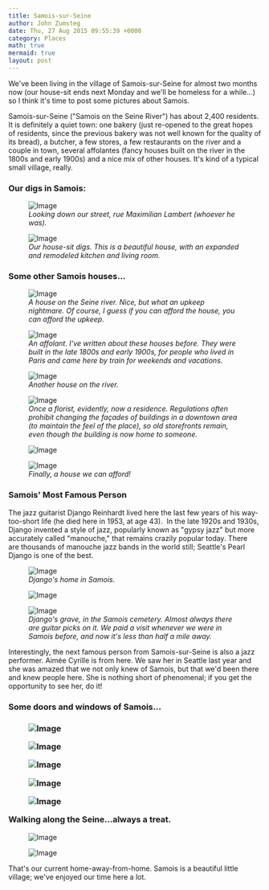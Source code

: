 ```yaml
---
title: Samois-sur-Seine
author: John Zumsteg
date: Thu, 27 Aug 2015 09:55:39 +0000
category: Places
math: true
mermaid: true
layout: post
---
```

We've been living in the village of Samois-sur-Seine for almost two months now (our house-sit ends next Monday and we'll be homeless for a while...) so I think it's time to post some pictures about Samois.

Samois-sur-Seine ("Samois on the Seine River") has about 2,400 residents. It is definitely a quiet town: one bakery (just re-opened to the great hopes of residents, since the previous bakery was not well known for the quality of its bread), a butcher, a few stores, a few restaurants on the river and a couple in town, several affolantes (fancy houses built on the river in the 1800s and early 1900s) and a nice mix of other houses. It's kind of a typical small village, really.
<h3>Our digs in Samois:</h3>
<figure class = "landscape">
	<img src="{{"/assets/images/2015/08/Samois-23.jpg" | prepend: site.baseurl  }}" alt="Image" />
	<figcaption><em>Looking down our street, rue Maximilian Lambert (whoever he was).</em></figcaption>
</figure>



<figure class = "landscape">
	<img src="{{"/assets/images/2015/08/Samois-24.jpg" | prepend: site.baseurl  }}" alt="Image" />
	<figcaption><em>Our house-sit digs. This is a beautiful house, with an expanded and remodeled kitchen and living room.</em></figcaption>
</figure>


<h3>Some other Samois houses...</h3>
<figure class = "landscape">
	<img src="{{"/assets/images/2015/08/Samois-15.jpg" | prepend: site.baseurl  }}" alt="Image" />
	<figcaption><em>A house on the Seine river. Nice, but what an upkeep nightmare. Of course, I guess if you can afford the house, you can afford the upkeep.</em></figcaption>
</figure>



<figure class = "landscape">
	<img src="{{"/assets/images/2015/08/Samois-14.jpg" | prepend: site.baseurl  }}" alt="Image" />
	<figcaption><em>An affolant. I've written about these houses before. They were built in the late 1800s and early 1900s, for people who lived in Paris and came here by train for weekends and vacations.</em></figcaption>
</figure>



<figure class = "landscape">
	<img src="{{"/assets/images/2015/08/Samois-12.jpg" | prepend: site.baseurl  }}" alt="Image" />
	<figcaption><em>Another house on the river.</em></figcaption>
</figure>



<figure class = "portrait">
	<img src="{{"/assets/images/2015/08/Samois-20.jpg" | prepend: site.baseurl  }}" alt="Image" />
	<figcaption><em>Once a florist, evidently, now a residence. Regulations often prohibit changing the façades of buildings in a downtown area (to maintain the feel of the place), so old storefronts remain, even though the building is now home to someone.</em></figcaption>
</figure>



<figure class = "portrait">
	<img src="{{"/assets/images/2015/08/Samois-21.jpg" | prepend: site.baseurl  }}" alt="Image" />
	<figcaption></figcaption>
</figure>



<figure class = "landscape">
	<img src="{{"/assets/images/2015/08/Samois-4.jpg" | prepend: site.baseurl  }}" alt="Image" />
	<figcaption><em>Finally, a house we can afford!</em></figcaption>
</figure>


<h3>Samois' Most Famous Person</h3>
The jazz guitarist Django Reinhardt lived here the last few years of his way-too-short life (he died here in 1953, at age 43).  In the late 1920s and 1930s, Django invented a style of jazz, popularly known as "gypsy jazz" but more accurately called "manouche," that remains crazily popular today. There are thousands of manouche jazz bands in the world still; Seattle's Pearl Django is one of the best.

<figure class = "landscape">
	<img src="{{"/assets/images/2015/08/Samois-10.jpg" | prepend: site.baseurl  }}" alt="Image" />
	<figcaption><em>Django's home in Samois.</em></figcaption>
</figure>



<figure class = "landscape">
	<img src="{{"/assets/images/2015/08/Samois-3.jpg" | prepend: site.baseurl  }}" alt="Image" />
	<figcaption></figcaption>
</figure>



<figure class = "portrait">
	<img src="{{"/assets/images/2015/08/Samois.jpg" | prepend: site.baseurl  }}" alt="Image" />
	<figcaption><em>Django's grave, in the Samois cemetery. Almost always there are guitar picks on it. We paid a visit whenever we were in Samois before, and now it's less than half a mile away.</em></figcaption>
</figure>



Interestingly, the next famous person from Samois-sur-Seine is also a jazz performer. Aimée Cyrille is from here. We saw her in Seattle last year and she was amazed that we not only knew of Samois, but that we'd been there and knew people here. She is nothing short of phenomenal; if you get the opportunity to see her, do it!
<h3>Some doors and windows of Samois...</h3>
<h3><figure class = "portrait">
	<img src="{{"/assets/images/2015/08/Samois-22.jpg" | prepend: site.baseurl  }}" alt="Image" />
	<figcaption></figcaption>
</figure>

 <figure class = "portrait">
	<img src="{{"/assets/images/2015/08/Samois-17.jpg" | prepend: site.baseurl  }}" alt="Image" />
	<figcaption></figcaption>
</figure>

 <figure class = "portrait">
	<img src="{{"/assets/images/2015/08/Samois-9.jpg" | prepend: site.baseurl  }}" alt="Image" />
	<figcaption></figcaption>
</figure>

 <figure class = "portrait">
	<img src="{{"/assets/images/2015/08/Samois-8.jpg" | prepend: site.baseurl  }}" alt="Image" />
	<figcaption></figcaption>
</figure>

 <figure class = "landscape">
	<img src="{{"/assets/images/2015/08/Samois-7.jpg" | prepend: site.baseurl  }}" alt="Image" />
	<figcaption></figcaption>
</figure>

Walking along the Seine...always a treat.</h3>
<figure class = "landscape">
	<img src="{{"/assets/images/2015/08/Samois-11.jpg" | prepend: site.baseurl  }}" alt="Image" />
	<figcaption></figcaption>
</figure>

<figure class = "landscape">
	<img src="{{"/assets/images/2015/08/Samois-16.jpg" | prepend: site.baseurl  }}" alt="Image" />
	<figcaption></figcaption>
</figure>



That's our current home-away-from-home. Samois is a beautiful little village; we've enjoyed our time here a lot.

 
